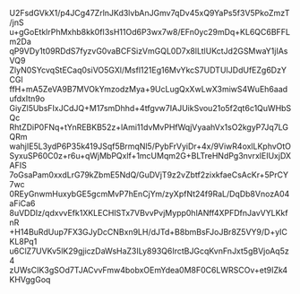 U2FsdGVkX1/p4JCg47ZrlnJKd3lvbAnJGmv7qDv45xQ9YaPs5f3V5PkoZmzT/jnS
u+gGoEtklrPhMxhb8kk0fI3sH11Od6P3wx7w8/EFn0yc29mDq+KL6QC6BFFLm2Da
qP9VDy1t09RDdS7fyzvG0vaBCFSizVmGQL0D7x8lLtlUKctJd2GSMwaY1jIAsVQ9
ZlyN0SYcvqStECaq0siVO5GXl/Msfl121Eg16MvYkcS7UDTUIJDdUfEZg6DzYCGl
ffH+mA5ZeVA9B7MVOkYmzodzMya+9UcLugQxXwLwX3miwS4WuEh6aadufdxItn9o
GiyZl5UbsFIxJCdJQ+M17smDhhd+4tfgvw7IAJUikSvou21o5f2qt6c1QuWHbSQc
RhtZDiP0FNq+tYnREBKB52z+lAmi11dvMvPHfWqjVyaahVx1sO2kgyP7Jq7LGQRm
wahjIE5L3ydP6P35k419JSqf5BrmqNl5/PybFrVyiDr+4x/9ViwR4oxlLKphvOtO
SyxuSP60C0z+r6u+qWjMbPQxlf+1mcUMqm2G+BLTreHNdPg3nvrxlEIUxjDXAFIS
7oGsaPam0xxdLrG79kZbmE5NdQ/GuDVjT9z2vZbtf2zixkfaeCsAcKr+5PrCY7wc
0REyGnwmHuxybGE5gcmMvP7hEnCjYm/zyXpfNt24f9RaL/DqDb8VnozA04aFiCa6
8uVDDIz/qdxvvEfk1XKLECHISTx7VBvvPvjMypp0hlANff4XPFDfnJavVYLKkfnR
+H14BuRdUup7FX3GJyDcCNBxn9LH/dJTd+B8bmBsFJoJBr8Z5VY9/D+yICKL8Pq1
u6ClZ7UVKv5lK29gjiczDaWsHaZ3ILy893Q6IrctBJGcqKvnFnJxt5gBVjoAq5z4
zUWsCIK3gSOd7TJACvvFmw4bobxOEmYdea0M8F0C6LWRSCOv+et9IZk4KHVggGoq
